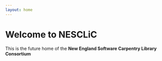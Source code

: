 ```yaml
---
layout: home
---
```


# Welcome to NESCLiC
This is the future home of the **New England Software Carpentry Library Consortium**
